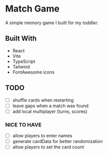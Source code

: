 # Match Game

A simple memory game I built for my toddler.

## Built With

- React
- Vite
- TypeScript
- Tailwind
- FontAwesome icons

## TODO

- [ ] shuffle cards when restarting
- [ ] leave gaps when a match was found
- [ ] add local multiplayer (turns, scores)

### NICE TO HAVE

- [ ] allow players to enter names
- [ ] generate cardData for better randomization
- [ ] allow players to set the card count
